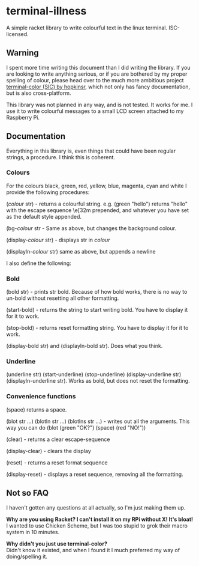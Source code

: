 # terminal-illness

A simple racket library to write colourful text in the linux terminal. ISC-licensed.

## Warning
I spent more time writing this document than I did writing the library. If you are looking to write anything serious, or if you are bothered by my proper spelling of colour, please head over to the much more ambitious project [terminal-color (SIC) by hopkinsr](https://github.com/hopkinsr/terminal-color), which not only has fancy documentation, but is also cross-platform.

This library was not planned in any way, and is not tested. It works for me. I use it to write colourful messages to a small LCD screen attached to my Raspberry Pi.

## Documentation

Everything in this library is, even things that could have been regular strings, a procedure. I think this is coherent. 

### Colours
For the colours black, green, red, yellow, blue, magenta, cyan and white I provide the following procedures:

(_colour_ str) - returns a colourful string. e.g. (green "hello") returns "hello" with the escape sequence \e[32m prepended, and whatever you have set as the default style appended.

(bg-_colour_ str - Same as above, but changes the background colour.

(display-_colour_ str) - displays str in _colour_

(displayln-_colour_ str) same as above, but appends a newline

I also define the following:

### Bold
(bold str) - prints str bold. Because of how bold works, there is no way to un-bold without resetting all other formatting.

(start-bold) - returns the string to start writing bold. You have to display it for it to work.

(stop-bold) -  returns reset formatting string. You have to display it for it to work. 

(display-bold str)  and (displayln-bold str). Does what you think. 

### Underline

(underline str) (start-underline) (stop-underline) (display-underline str) (displayln-underline str). Works as bold, but does not reset the formatting.

### Convenience functions

(space) returns a space.

(blot str ...) (blotln str ...) (blotlns str ...) -  writes out all the arguments. This way you can do (blot (green "OK?") (space) (red "NO!"))

(clear) -  returns a clear escape-sequence

(display-clear) - clears the display 

(reset) - returns a reset format sequence

(display-reset) - displays a reset sequence, removing all the formatting.

## Not so FAQ

I haven't gotten any questions at all actually, so I'm just making them up.

**Why are you using Racket? I can't install it on my RPi without X! It's bloat!**  
I wanted to use Chicken Scheme, but I was too stupid to grok their macro system in 10 minutes.

**Why didn't you just use terminal-color?**  
Didn't know it existed, and when I found it I much preferred my way of doing/spelling it.



